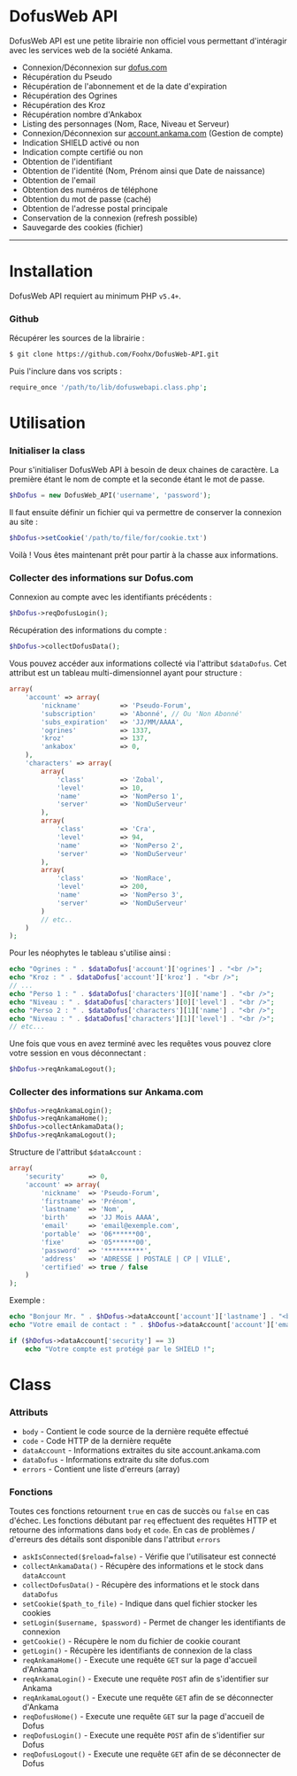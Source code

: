 # DofusWeb API

DofusWeb API est une petite librairie non officiel vous permettant d'intéragir avec les services web de la société Ankama.

* Connexion/Déconnexion sur [dofus.com](http://dofus.com/fr)
* Récupération du Pseudo
* Récupération de l'abonnement et de la date d'expiration
* Récupération des Ogrines
* Récupération des Kroz
* Récupération nombre d'Ankabox
* Listing des personnages (Nom, Race, Niveau et Serveur)
* Connexion/Déconnexion sur [account.ankama.com](https://account.ankama.com) (Gestion de compte)
* Indication SHIELD activé ou non
* Indication compte certifié ou non
* Obtention de l'identifiant
* Obtention de l'identité (Nom, Prénom ainsi que Date de naissance)
* Obtention de l'email
* Obtention des numéros de téléphone
* Obtention du mot de passe (caché)
* Obtention de l'adresse postal principale
* Conservation de la connexion (refresh possible)
* Sauvegarde des cookies (fichier)

---

# Installation
DofusWeb API requiert au minimum PHP `v5.4+`.

### Github

Récupérer les sources de la librairie :

```bash
$ git clone https://github.com/Foohx/DofusWeb-API.git
```

Puis l'inclure dans vos scripts :

```bash
require_once '/path/to/lib/dofuswebapi.class.php';
```

# Utilisation

### Initialiser la class

Pour s'initialiser DofusWeb API à besoin de deux chaines de caractère. La première étant le nom de compte et la seconde étant le mot de passe.

```php
$hDofus = new DofusWeb_API('username', 'password');
```

Il faut ensuite définir un fichier qui va permettre de conserver la connexion au site :

```php
$hDofus->setCookie('/path/to/file/for/cookie.txt')
```

Voilà ! Vous êtes maintenant prêt pour partir à la chasse aux informations. 

### Collecter des informations sur Dofus.com

Connexion au compte avec les identifiants précédents :

```php
$hDofus->reqDofusLogin();
```

Récupération des informations du compte :

```php
$hDofus->collectDofusData();
```

Vous pouvez accéder aux informations collecté via l'attribut `$dataDofus`. Cet attribut est un tableau multi-dimensionnel ayant pour structure :

```php
array(
	'account' => array(
		'nickname' 			=> 'Pseudo-Forum',
		'subscription' 		=> 'Abonné', // Ou 'Non Abonné'
		'subs_expiration' 	=> 'JJ/MM/AAAA',
		'ogrines' 			=> 1337,
		'kroz' 				=> 137,
		'ankabox' 			=> 0,
	),
	'characters' => array(
		array(
			'class'			=> 'Zobal',
			'level'			=> 10,
			'name' 			=> 'NomPerso 1',
			'server'		=> 'NomDuServeur'
		),
		array(
			'class'			=> 'Cra',
			'level'			=> 94,
			'name' 			=> 'NomPerso 2',
			'server'		=> 'NomDuServeur'
		),
		array(
			'class'			=> 'NomRace',
			'level'			=> 200,
			'name' 			=> 'NomPerso 3',
			'server'		=> 'NomDuServeur'
		)
		// etc..
	)
);
```

Pour les néophytes le tableau s'utilise ainsi :

```php
echo "Ogrines : " . $dataDofus['account']['ogrines'] . "<br />";
echo "Kroz : " . $dataDofus['account']['kroz'] . "<br />";
// ...
echo "Perso 1 : " . $dataDofus['characters'][0]['name'] . "<br />";
echo "Niveau : " . $dataDofus['characters'][0]['level'] . "<br />";
echo "Perso 2 : " . $dataDofus['characters'][1]['name'] . "<br />";
echo "Niveau : " . $dataDofus['characters'][1]['level'] . "<br />";
// etc...
```

Une fois que vous en avez terminé avec les requêtes vous pouvez clore votre session en vous déconnectant :

```php
$hDofus->reqAnkamaLogout();
```

### Collecter des informations sur Ankama.com

```php
$hDofus->reqAnkamaLogin();
$hDofus->reqAnkamaHome();
$hDofus->collectAnkamaData();
$hDofus->reqAnkamaLogout();
```

Structure de l'attribut `$dataAccount` :

```php
array(
	'security' 		=> 0,
  	'account' => array(
     	'nickname' 	=> 'Pseudo-Forum',
     	'firstname' => 'Prénom',
     	'lastname' 	=> 'Nom',
     	'birth' 	=> 'JJ Mois AAAA',
     	'email' 	=> 'email@exemple.com',
     	'portable' 	=> '06******00',
     	'fixe' 		=> '05******00',
     	'password' 	=> '**********',
     	'address' 	=> 'ADRESSE | POSTALE | CP | VILLE',
     	'certified' => true / false
    )
);
```

Exemple :

```php
echo "Bonjour Mr. " . $hDofus->dataAccount['account']['lastname'] . "<br />";
echo "Votre email de contact : " . $hDofus->dataAccount['account']['email'] . "<br />";

if ($hDofus->dataAccount['security'] == 3)
	echo "Votre compte est protégé par le SHIELD !";
```

# Class

### Attributs

* `body` - Contient le code source de la dernière requête effectué
* `code` - Code HTTP de la dernière requête
* `dataAccount` - Informations extraites du site account.ankama.com
* `dataDofus` -	Informations extraite du site dofus.com
* `errors` - Contient une liste d'erreurs (array)

### Fonctions

Toutes ces fonctions retournent `true` en cas de succès ou `false` en cas d'échec. Les fonctions débutant par `req` effectuent des requêtes HTTP et retourne des informations dans `body` et `code`. En cas de problèmes / d'erreurs des détails sont disponible dans l'attribut `errors`

* `askIsConnected($reload=false)` - Vérifie que l'utilisateur est connecté
* `collectAnkamaData()` - Récupère des informations et le stock dans `dataAccount`
* `collectDofusData()` - Récupère des informations et le stock dans `dataDofus`
* `setCookie($path_to_file)` - Indique dans quel fichier stocker les cookies
* `setLogin($username, $password)` - Permet de changer les identifiants de connexion
* `getCookie()` - Récupère le nom du fichier de cookie courant
* `getLogin()` - Récupère les identifiants de connexion de la class
* `reqAnkamaHome()` - Execute une requête `GET` sur la page d'accueil d'Ankama
* `reqAnkamaLogin()` - Execute une requête `POST` afin de s'identifier sur Ankama
* `reqAnkamaLogout()` - Execute une requête `GET` afin de se déconnecter d'Ankama
* `reqDofusHome()` - Execute une requête `GET` sur la page d'accueil de Dofus
* `reqDofusLogin()` - Execute une requête `POST` afin de s'identifier sur Dofus
* `reqDofusLogout()` - Execute une requête `GET` afin de se déconnecter de Dofus
